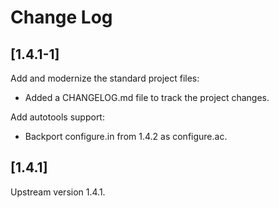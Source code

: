 # Change Log

## [1.4.1-1]

Add and modernize the standard project files:

  * Added a CHANGELOG.md file to track the project changes.

Add autotools support:

  * Backport configure.in from 1.4.2 as configure.ac.

## [1.4.1]

Upstream version 1.4.1.
